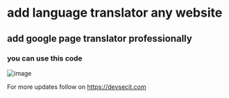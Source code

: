 # add language translator any website

## add google page translator professionally 

### you can use this code 

<div class="select-container select-container-sm" id="google_translate_element"></div>
<script type="text/javascript">
  function googleTranslateElementInit() {
	   new google.translate.TranslateElement({pageLanguage: 'en'}, 'google_translate_element');
	}
</script>
<script type="text/javascript" src="//translate.google.com/translate_a/element.js?cb=googleTranslateElementInit"></script>

<style>
#\:0\.targetLanguage .goog-te-combo {
    padding: 10px; 
    background: white;
    border-radius: 5px; 
    color: #333;
    width: 250px; 
}
.goog-te-gadget {
    color: transparent;
    margin-bottom: -15px;
}
.goog-logo-link,.goog-te-banner-frame {
    display: none;  
    
}
body {
    margin-top:0px!important; 
    position: absolute; 
    top: 0px!important
}
</style>
 

![image](https://user-images.githubusercontent.com/70555095/152641408-f72b3933-b01b-42f1-b8cd-d6751803a6a4.png)

For more updates follow on https://devsecit.com 
